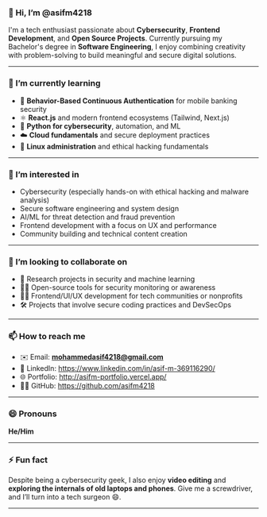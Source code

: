 ### 👋 Hi, I’m @asifm4218

I'm a tech enthusiast passionate about **Cybersecurity**, **Frontend Development**, and **Open Source Projects**. Currently pursuing my Bachelor's degree in **Software Engineering**, I enjoy combining creativity with problem-solving to build meaningful and secure digital solutions.

---

### 🌱 I’m currently learning

- 🔐 **Behavior-Based Continuous Authentication** for mobile banking security
- ⚛️ **React.js** and modern frontend ecosystems (Tailwind, Next.js)
- 🐍 **Python for cybersecurity**, automation, and ML
- ☁️ **Cloud fundamentals** and secure deployment practices
- 🐧 **Linux administration** and ethical hacking fundamentals

---

### 👀 I’m interested in

- Cybersecurity (especially hands-on with ethical hacking and malware analysis)
- Secure software engineering and system design
- AI/ML for threat detection and fraud prevention
- Frontend development with a focus on UX and performance
- Community building and technical content creation

---

### 💞️ I’m looking to collaborate on

- 🧪 Research projects in security and machine learning
- 👨‍💻 Open-source tools for security monitoring or awareness
- 🧑‍🎨 Frontend/UI/UX development for tech communities or nonprofits
- 🛠️ Projects that involve secure coding practices and DevSecOps

---

### 📫 How to reach me

- ✉️ Email: **mohammedasif4218@gmail.com**
- 💼 LinkedIn: https://www.linkedin.com/in/asif-m-369116290/
- 🌐 Portfolio: http://asifm-portfolio.vercel.app/
- 🧑‍💻 GitHub: https://github.com/asifm4218

---

### 😄 Pronouns

**He/Him**

---

### ⚡ Fun fact

Despite being a cybersecurity geek, I also enjoy **video editing** and **exploring the internals of old laptops and phones**. Give me a screwdriver, and I’ll turn into a tech surgeon 😄.

---

<!---
asifm4218/asifm4218 is a ✨ special ✨ repository because its `README.md` (this file) appears on your GitHub profile.
You can click the Preview link to take a look at your changes.
--->
